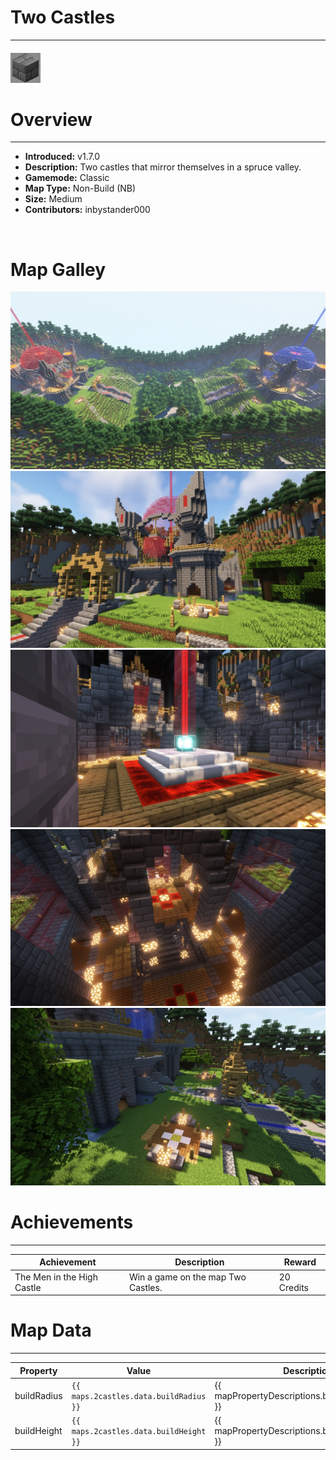 <!-- replace _map_ with the actual map name -->
<!-- change gamemode type for the Map data description  -->
# Two Castles

***

#### ![twocastlesicon](../assets/maps/2castles/twocastles-icon.jpg)

# Overview
***
- **Introduced:** v1.7.0
- **Description:** Two castles that mirror themselves in a spruce valley.
- **Gamemode:** Classic
- **Map Type:** Non-Build (NB)
- **Size:** Medium
- **Contributors:** inbystander000

<br />  

# Map Galley
![Two Castles - Overview](../assets/maps/2castles/twocastles-overview.jpg '')
![Two Castles - Beacon](../assets/maps/2castles/twocastles-base.jpg '')
![Two Castles - Beacon](../assets/maps/2castles/twocastles-beacon.jpg '')
![Two Castles - Beacon](../assets/maps/2castles/twocastles-spawn.jpg '')
![Two Castles - Beacon](../assets/maps/2castles/twocastles-sponges.jpg '')

# Achievements
***

| Achievement | Description | Reward |
| ----- | ----- | ------ |
| The Men in the High Castle | Win a game on the map Two Castles. | 20 Credits |



# Map Data
***

| Property | Value | Description |
| ----------- | ----------- | ------ |
| buildRadius |`{{ maps.2castles.data.buildRadius }}`| {{ mapPropertyDescriptions.buildRadius.classic }} |
| buildHeight |`{{ maps.2castles.data.buildHeight }}`| {{ mapPropertyDescriptions.buildHeight.classic }} |